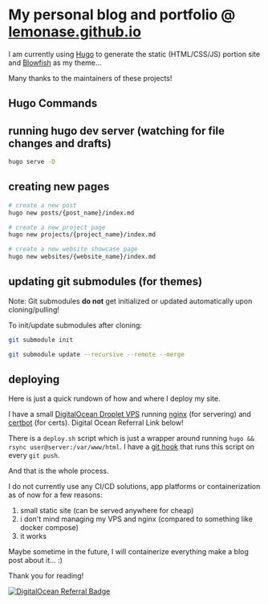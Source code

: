 # My personal blog and portfolio @ [lemonase.github.io](https://lemonase.github.io)

I am currently using [Hugo](https://gohugo.io/) to generate the static (HTML/CSS/JS) portion site and
[Blowfish](https://github.com/nunocoracao/blowfish/) as my theme...

Many thanks to the maintainers of these projects!

## Hugo Commands

## running hugo dev server (watching for file changes and drafts)

```sh
hugo serve -D
```

## creating new pages

```sh
# create a new post
hugo new posts/{post_name}/index.md

# create a new project page
hugo new projects/{project_name}/index.md

# create a new website showcase page
hugo new websites/{website_name}/index.md
```

## updating git submodules (for themes)

Note: Git submodules **do not** get initialized or updated automatically upon cloning/pulling!

To init/update submodules after cloning:

```sh
git submodule init

git submodule update --recursive --remote --merge
```

## deploying

Here is just a quick rundown of how and where I deploy my site.

I have a small [DigitalOcean Droplet VPS](https://www.digitalocean.com/products/droplets) running
[nginx](https://www.nginx.com/) (for servering) and [certbot](https://certbot.eff.org/) (for certs). Digital Ocean Referral Link below!

There is a `deploy.sh` script which is just a wrapper around running `hugo && rsync user@server:/var/www/html`. I have a [git hook](https://git-scm.com/book/en/v2/Customizing-Git-Git-Hooks) that runs this script on every `git push`.

And that is the whole process.

I do not currently use any CI/CD solutions, app platforms or containerization as of now for a few reasons:

1. small static site (can be served anywhere for cheap)
2. i don't mind managing my VPS and nginx (compared to something like docker compose)
3. it works

Maybe sometime in the future, I will containerize everything make a blog post about it... :)

Thank you for reading!

[![DigitalOcean Referral Badge](https://web-platforms.sfo2.digitaloceanspaces.com/WWW/Badge%203.svg)](https://www.digitalocean.com/?refcode=1f0004d6e4a6&utm_campaign=Referral_Invite&utm_medium=Referral_Program&utm_source=badge)
